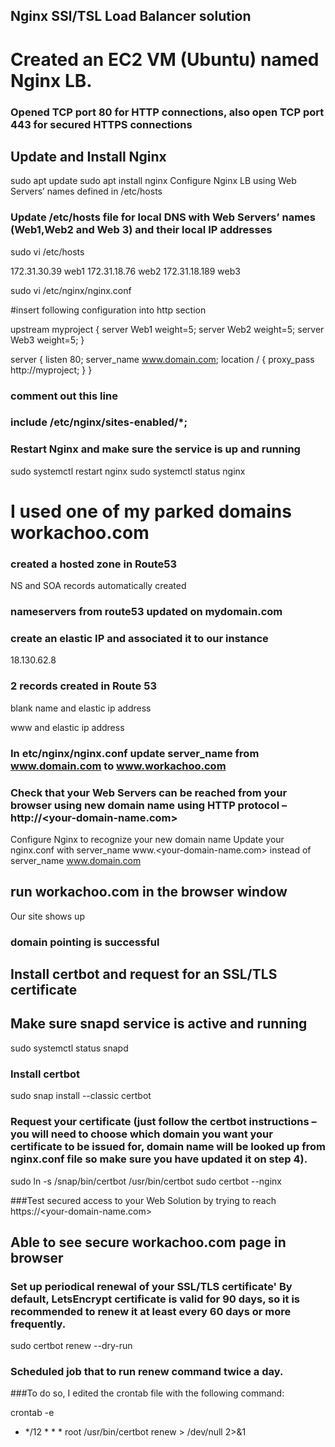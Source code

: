 ## Nginx SSl/TSL Load Balancer solution

# Created an EC2 VM (Ubuntu) named Nginx LB.

### Opened TCP port 80 for HTTP connections, also open TCP port 443 for secured HTTPS connections


## Update and Install Nginx
sudo apt update
sudo apt install nginx
Configure Nginx LB using Web Servers’ names defined in /etc/hosts

### Update /etc/hosts file for local DNS with Web Servers’ names (Web1,Web2 and Web 3) and their local IP addresses
sudo vi /etc/hosts

172.31.30.39         web1
172.31.18.76         web2
172.31.18.189        web3

sudo vi /etc/nginx/nginx.conf

#insert following configuration into http section

 upstream myproject {
    server Web1 weight=5;
    server Web2 weight=5;
    server Web3 weight=5;
  }

server {
    listen 80;
    server_name www.domain.com;
    location / {
      proxy_pass http://myproject;
    }
  }

### comment out this line
###       include /etc/nginx/sites-enabled/*;

### Restart Nginx and make sure the service is up and running

sudo systemctl restart nginx
sudo systemctl status nginx

# I used one of my parked domains workachoo.com

### created a hosted zone in Route53

NS and SOA records automatically created

### nameservers from route53 updated on mydomain.com


### create an elastic IP and associated it to our instance

18.130.62.8

### 2 records created in Route 53

blank name and elastic ip address

www and elastic ip address

### In etc/nginx/nginx.conf   update server_name from www.domain.com to www.workachoo.com



### Check that your Web Servers can be reached from your browser using new domain name using HTTP protocol – http://<your-domain-name.com>

Configure Nginx to recognize your new domain name
Update your nginx.conf with server_name www.<your-domain-name.com> instead of server_name www.domain.com

## run workachoo.com in the browser window

Our site shows up

### domain pointing is successful

## Install certbot and request for an SSL/TLS certificate
## Make sure snapd service is active and running

sudo systemctl status snapd

### Install certbot

sudo snap install --classic certbot

### Request your certificate (just follow the certbot instructions – you will need to choose which domain you want your certificate to be issued for, domain name will be looked up from nginx.conf file so make sure you have updated it on step 4).

sudo ln -s /snap/bin/certbot /usr/bin/certbot
sudo certbot --nginx

###Test secured access to your Web Solution by trying to reach https://<your-domain-name.com>

## Able to see secure workachoo.com page in browser


### Set up periodical renewal of your SSL/TLS certificate' By default, LetsEncrypt certificate is valid for 90 days, so it is recommended to renew it at least every 60 days or more frequently.

sudo certbot renew --dry-run

### Scheduled job that to run renew command twice a day.

###To do so, I edited the crontab file with the following command:

crontab -e


* */12 * * *   root /usr/bin/certbot renew > /dev/null 2>&1










































